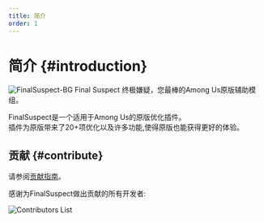 ```yaml
---
title: 简介
order: 1
---
```


# 简介 {#introduction}

![FinalSuspect-BG](https://api.xtreme.net.cn/Docs/FinalSuspect/FSX&XW.png)
Final Suspect 终极嫌疑，您最棒的Among Us原版辅助模组。

FinalSuspect是一个适用于Among Us的原版优化插件。\
插件为原版带来了20+项优化以及许多功能,使得原版也能获得更好的体验。

## 贡献 {#contribute}

请参阅[贡献指南](https://github.com/XtremeWave/FinalSuspect/blob/FinalSus/CONTRIBUTING.md)。

感谢为FinalSuspect做出贡献的所有开发者:

![Contributors List](https://contrib.rocks/image?repo=XtremeWave/FinalSuspect)
